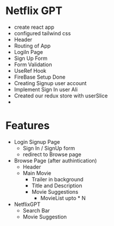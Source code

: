 # Netflix GPT

- create react app
- configured tailwind css
- Header
- Routing of App
- LogiIn Page
- Sign Up Form
- Form Validation
- UseRef Hook
- FireBase Setup Done
- Creating Signup user account
- Implement Sign In user Ali
- Created our redux store with userSlice
- 





# Features
- Login Signup Page
    - Sign In / SignUp form
    - redirect to Browse page
- Browse Page (after authintication)
    - Header
    - Main Movie
        - Trailer in background
        - Title and Description
        - Movie Suggestions
            - MovieList upto * N 
- NetflixGPT
    - Search Bar
    - Movie Suggestion